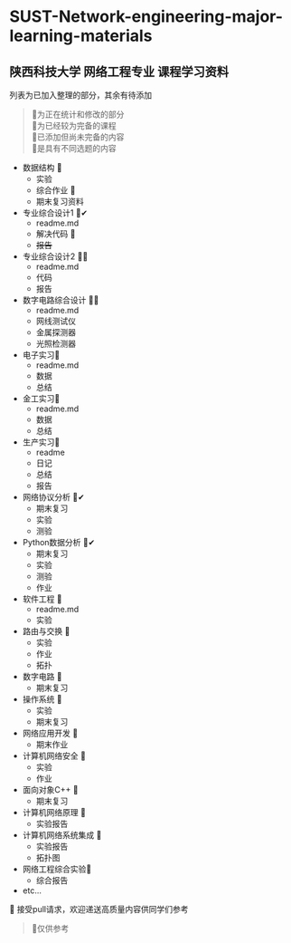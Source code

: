 # SUST-Network-engineering-major-learning-materials
## 陕西科技大学 网络工程专业 课程学习资料

列表为已加入整理的部分，其余有待添加  
> 🫥为正在统计和修改的部分  
> 🥰为已经较为完备的课程  
> 🤔已添加但尚未完备的内容  
> 🧐是具有不同选题的内容  
* 数据结构 🤔
  * 实验
  * 综合作业 🧐
  * 期末复习资料
* 专业综合设计1 🥰✔
  * readme.md
  * 解决代码 🔗
  * ~~报告~~
* 专业综合设计2 🤔🧐
  * readme.md
  * 代码
  * 报告
* 数字电路综合设计 🤔🧐
  * readme.md
  * 网线测试仪
  * 金属探测器
  * 光照检测器  <span style='color: #fff3; font-size: 0.8em;margin-left: 1em;font-style: italic;'>（区别于太阳方向检测器）</span>
* 电子实习🫥
  * readme.md
  * 数据
  * 总结
* 金工实习🫥
  * readme.md
  * 数据
  * 总结
* 生产实习🫥
  * readme
  * 日记
  * 总结
  * 报告
* 网络协议分析 🥰✔
  * 期末复习
  * 实验
  * 测验
* Python数据分析 🥰✔
  * 期末复习
  * 实验
  * 测验
  * 作业
* 软件工程 🫥
  * readme.md
  * 实验
* 路由与交换 🤔
  * 实验
  * 作业
  * 拓扑
* 数字电路 🤔
  * 期末复习
* 操作系统 🥰
  * 实验
  * 期末复习
* 网络应用开发 🤔
  * 期末作业 
* 计算机网络安全 🥰
  * 实验
  * 作业
* 面向对象C++ 🤔
  * 期末复习
* 计算机网络原理 🤔
  * 实验报告
* 计算机网络系统集成 🤔
  * 实验报告
  * 拓扑图
* 网络工程综合实验🤔
  * 综合报告
* etc...

🤗 接受pull请求，欢迎递送高质量内容供同学们参考



> 🥳仅供参考
